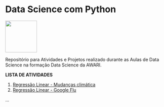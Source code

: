# Data Science com Python
<img src="https://awari.com.br/wp-content/uploads/2022/01/Logo.png"  style="height: 100px; width:100px;"/>

Repositório para Atividades e Projetos realizado durante as Aulas de Data Science na formação Data Science da AWARI.

**LISTA DE ATIVIDADES**

01. [Regressão Linear - Mudanças climática](https://github.com/EloizioHMD/Python_DS/blob/main/Regress%C3%A3o_Linear_(Mudan%C3%A7as_clim%C3%A1tica).ipynb)
02. [Regressão Linear - Google Flu](https://github.com/EloizioHMD/Python_DS/blob/main/Regress%C3%A3o_Linear_(GoogleFlu).ipynb)
<p>...
